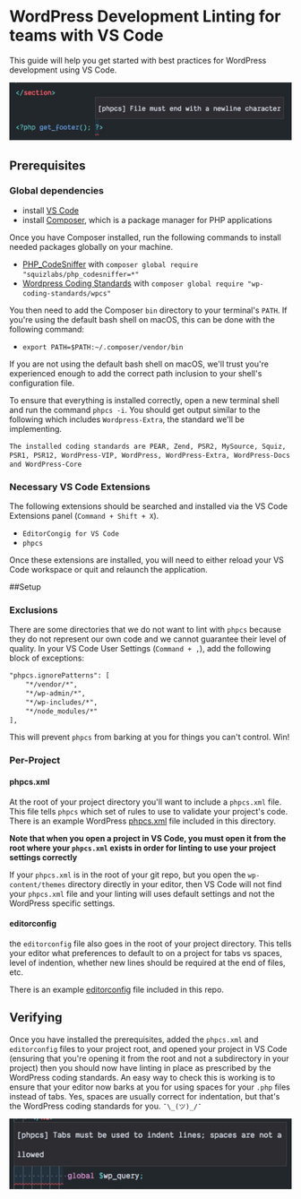 # WordPress Development Linting for teams with VS Code
This guide will help you get started with best practices for WordPress development using VS Code.

<img src="./assets/example-lint.jpg">

## Prerequisites 
### Global dependencies
- install [VS Code](https://code.visualstudio.com/download)
- install [Composer](https://getcomposer.org/download/), which is a package manager for PHP applications

Once you have Composer installed, run the following commands to install needed packages globally on your machine.

- [PHP_CodeSniffer](https://github.com/squizlabs/PHP_CodeSniffer) with `composer global require "squizlabs/php_codesniffer=*"`
- [Wordpress Coding Standards](https://github.com/WordPress-Coding-Standards/WordPress-Coding-Standards) with `composer global require "wp-coding-standards/wpcs"`

You then need to add the Composer `bin` directory to your terminal's `PATH`. If you're using the default bash shell on macOS, this can be done with the following command:

- `export PATH=$PATH:~/.composer/vendor/bin`

If you are not using the default bash shell on macOS, we'll trust you're experienced enough to add the correct path inclusion to your shell's configuration file.

To ensure that everything is installed correctly, open a new terminal shell and run the command `phpcs -i`. You should get output similar to the following which includes `Wordpress-Extra`, the standard we'll be implementing.

```
The installed coding standards are PEAR, Zend, PSR2, MySource, Squiz, PSR1, PSR12, WordPress-VIP, WordPress, WordPress-Extra, WordPress-Docs and WordPress-Core
```


### Necessary VS Code Extensions
The following extensions should be searched and installed via the VS Code Extensions panel (`Command + Shift + X`).

- `EditorCongig for VS Code`
- `phpcs`

Once these extensions are installed, you will need to either reload your VS Code workspace or quit and relaunch the application.

##Setup
### Exclusions
There are some directories that we do not want to lint with `phpcs` because they do not represent our own code and we cannot guarantee their level of quality. In your VS Code User Settings (`Command + ,`), add the following block of exceptions:

```
"phpcs.ignorePatterns": [
    "*/vendor/*",
    "*/wp-admin/*",
    "*/wp-includes/*",
    "*/node_modules/*"
],
```
This will prevent `phpcs` from barking at you for things you can't control. Win!

### Per-Project
#### phpcs.xml
At the root of your project directory you'll want to include a `phpcs.xml` file. This file tells `phpcs` which set of rules to use to validate your project's code. There is an example WordPress [phpcs.xml](phpcs.xml) file included in this directory.

**Note that when you open a project in VS Code, you must open it from the root where your `phpcs.xml` exists in order for linting to use your project settings correctly**

If your `phpcs.xml` is in the root of your git repo, but you open the `wp-content/themes` directory directly in your editor, then VS Code will not find your `phpcs.xml` file and your linting will uses default settings and not the WordPress specific settings.

#### editorconfig
the `editorconfig` file also goes in the root of your project directory. This tells your editor what preferences to default to on a project for tabs vs spaces, level of indention, whether new lines should be required at the end of files, etc.

There is an example [editorconfig](editorconfig) file included in this repo.

## Verifying 
Once you have installed the prerequisites, added the `phpcs.xml` and `editorconfig` files to your project root, and opened your project in VS Code (ensuring that you're opening it from the root and not a subdirectory in your project) then you should now have linting in place as prescribed by the WordPress coding standards. An easy way to check this is working is to ensure that your editor now barks at you for using spaces for your `.php` files instead of tabs. Yes, spaces are usually correct for indentation, but that's the WordPress coding standards for you. `¯\_(ツ)_/¯`

<img src="./assets/lol.jpg">